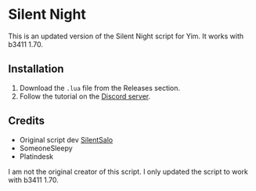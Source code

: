 # Silent Night

This is an updated version of the Silent Night script for Yim. It works with b3411 1.70.

## Installation
1. Download the `.lua` file from the Releases section.
2. Follow the tutorial on the [Discord server](https://discord.com/invite/AYpT8cBaVb).

## Credits
- Original script dev [SilentSalo](https://github.com/SilentSalo/SilentNight)
- SomeoneSleepy
- Platindesk

I am not the original creator of this script. I only updated the script to work with b3411 1.70.
